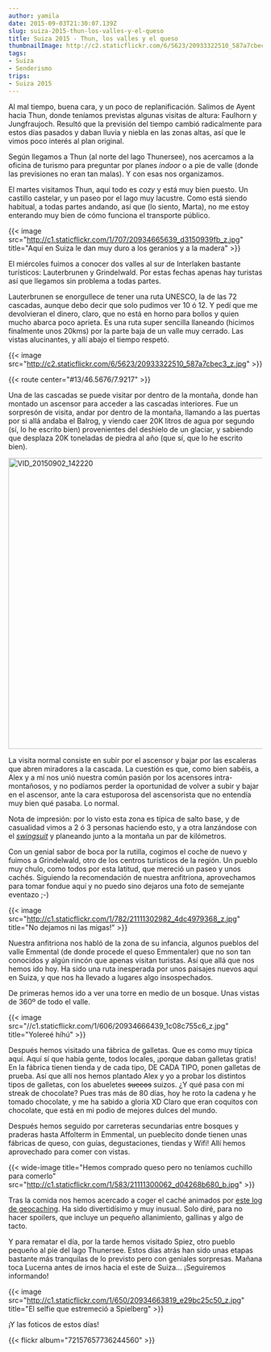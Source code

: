```yaml
---
author: yamila
date: 2015-09-03T21:30:07.139Z
slug: suiza-2015-thun-los-valles-y-el-queso
title: Suiza 2015 - Thun, los valles y el queso
thumbnailImage: http://c2.staticflickr.com/6/5623/20933322510_587a7cbec3_z.jpg
tags:
- Suiza
- Senderismo
trips:
- Suiza 2015
---
```


Al mal tiempo, buena cara, y un poco de replanificación. Salimos de Ayent hacia Thun, donde teníamos previstas algunas visitas de altura: Faulhorn y Jungfraujoch. Resultó que la previsión del tiempo cambió radicalmente para estos días pasados y daban lluvia y niebla en las zonas altas, así que le vimos poco interés al plan original.

Según llegamos a Thun (al norte del lago Thunersee), nos acercamos a la oficina de turismo para preguntar por planes <em>indoor</em> o a pie de valle (donde las previsiones no eran tan malas). Y con esas nos organizamos.

El martes visitamos Thun, aquí todo es <em>cozy</em> y está muy bien puesto. Un castillo castelar, y un paseo por el lago muy lacustre. Como está siendo habitual, a todas partes andando, así que (lo siento, Marta), no me estoy enterando muy bien de cómo funciona el transporte público.

{{< image src="http://c1.staticflickr.com/1/707/20934665639_d3150939fb_z.jpg" title="Aquí en Suiza le dan muy duro a los geranios y a la madera" >}}

El miércoles fuimos a conocer dos valles al sur de Interlaken bastante turísticos: Lauterbrunen y Grindelwald. Por estas fechas apenas hay turistas así que llegamos sin problema a todas partes.

Lauterbrunen se enorgullece de tener una ruta UNESCO, la de las 72 cascadas, aunque debo decir que solo pudimos ver 10 ó 12. Y pedí que me devolvieran el dinero, claro, que no está en horno para bollos y quien mucho abarca poco aprieta. Es una ruta super sencilla llaneando (hicimos finalmente unos 20kms) por la parte baja de un valle muy cerrado. Las vistas alucinantes, y allí abajo el tiempo respetó.

{{< image src="http://c2.staticflickr.com/6/5623/20933322510_587a7cbec3_z.jpg" >}}

{{< route center="#13/46.5676/7.9217" >}}

Una de las cascadas se puede visitar por dentro de la montaña, donde han montado un ascensor para acceder a las cascadas interiores. Fue un sorpresón de visita, andar por dentro de la montaña, llamando a las puertas por si allá andaba el Balrog, y viendo caer 20K litros de agua por segundo (sí, lo he escrito bien) provenientes del deshielo de un glaciar, y sabiendo que desplaza 20K toneladas de piedra al año (que sí, que lo he escrito bien).

<a data-flickr-embed="true"  href="https://www.flickr.com/photos/125687915@N08/20499497373/in/album-72157657736244560/" title="VID_20150902_142220"><img src="https://farm1.staticflickr.com/781/20499497373_acc885e541_b.jpg" width="1024" height="576" alt="VID_20150902_142220"></a><script async src="//embedr.flickr.com/assets/client-code.js" charset="utf-8"></script>

La visita normal consiste en subir por el ascensor y bajar por las escaleras que abren miradores a la cascada. La cuestión es que, como bien sabéis, a Alex y a mí nos unió nuestra común pasión por los acensores intra-montañosos, y no podíamos perder la oportunidad de volver a subir y bajar en el ascensor, ante la cara estuporosa del ascensorista que no entendía muy bien qué pasaba. Lo normal.

Nota de impresión: por lo visto esta zona es típica de salto base, y de casualidad vimos a 2 ó 3 personas haciendo esto, y a otra lanzándose con el <a href="https://www.google.es/search?q=swing+suite&biw=1918&bih=992&source=lnms&tbm=isch&sa=X&ved=0CAYQ_AUoAWoVChMI9dPEscTbxwIVCxAsCh2HjwAn#tbm=isch&q=wings+suit" target="_new"><em>swingsuit</em></a> y planeando junto a la montaña un par de kilómetros.

Con un genial sabor de boca por la rutilla, cogimos el coche de nuevo y fuimos a Grindelwald, otro de los centros turísticos de la región. Un pueblo muy chulo, como todos por esta latitud, que mereció un paseo y unos cachés. Siguiendo la recomendación de nuestra anfitriona, aprovechamos para tomar fondue aquí y no puedo sino dejaros una foto de semejante eventazo ;-)

{{< image src="http://c1.staticflickr.com/1/782/21111302982_4dc4979368_z.jpg" title="No dejamos ni las migas!" >}}

Nuestra anfitriona nos habló de la zona de su infancia, algunos pueblos del valle Emmental (de donde procede el queso Emmentaler) que no son tan conocidos y algún rincón que apenas visitan turistas. Así que allá que nos hemos ido hoy. Ha sido una ruta inesperada por unos paisajes nuevos aquí en Suiza, y que nos ha llevado a lugares algo insospechados.

De primeras hemos ido a ver una torre en medio de un bosque. Unas vistas de 360º de todo el valle.

{{< image src="//c1.staticflickr.com/1/606/20934666439_1c08c755c6_z.jpg" title="Yolereé híhú" >}}

Después hemos visitado una fábrica de galletas. Que es como muy típica aquí. Aquí sí que había gente, todos locales, ¡porque daban galletas gratis! En la fábrica tienen tienda y de cada tipo, DE CADA TIPO, ponen galletas de prueba. Así que allí nos hemos plantado Alex y yo a probar los distintos tipos de galletas, con los abueletes <del>suecos</del> suizos. ¿Y qué pasa con mi streak de chocolate? Pues tras más de 80 días, hoy he roto la cadena y he tomado chocolate, y me ha sabido a gloria XD Claro que eran coquitos con chocolate, que está en mi podio de mejores dulces del mundo.

Después hemos seguido por carreteras secundarias entre bosques y praderas hasta Affolterm in Emmental, un pueblecito donde tienen unas fábricas de queso, con guías, degustaciones, tiendas y Wifi! Allí hemos aprovechado para comer con vistas.

{{< wide-image title="Hemos comprado queso pero no teníamos cuchillo para comerlo" src="http://c1.staticflickr.com/1/583/21111300062_d04268b680_b.jpg" >}}

Tras la comida nos hemos acercado a coger el caché animados por <a href="http://www.geocaching.com/seek/log.aspx?LUID=c8a0f348-1db4-45b8-95b9-e191625994b8" target="_new">este log de geocaching</a>. Ha sido divertidísimo y muy inusual. Solo diré, para no hacer spoilers, que incluye un pequeño allanimiento, gallinas y algo de tacto.

Y para rematar el día, por la tarde hemos visitado Spiez, otro pueblo pequeño al pie del lago Thunersee. Estos días atrás han sido unas etapas bastante más tranquilas de lo previsto pero con geniales sorpresas. Mañana toca Lucerna antes de irnos hacia el este de Suiza... ¡Seguiremos informando!

{{< image src="http://c1.staticflickr.com/1/650/20934663819_e29bc25c50_z.jpg" title="El selfie que estremeció a Spielberg" >}}

¡Y las foticos de estos días!

{{< flickr album="72157657736244560" >}}
